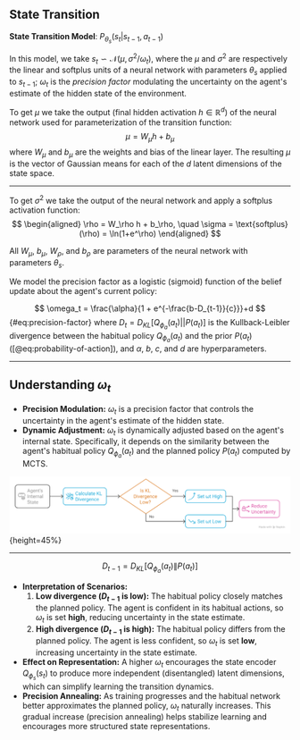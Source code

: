 ## State Transition

**State Transition Model**: $P_{\theta_s}(s_t|s_{t-1},a_{t-1})$

In this model, we take $s_t \backsim \mathcal N(\mu,\sigma^2/\omega_t)$, where the $\mu$ and $\sigma^2$ are respectively the linear and softplus units of a neural network with parameters $\theta_s$ applied to $s_{t-1}$; $\omega_t$ is the *precision factor* modulating the uncertainty on the agent's estimate of the hidden state of the environment.

To get $\mu$ we take the output (final hidden activation $h\in \mathbb R^d$) of the neural network used for parameterization of the transition function:
$$
\mu = W_\mu h + b_\mu
$$
where $W_\mu$ and $b_\mu$ are the weights and bias of the linear layer. The resulting $\mu$ is the vector of Gaussian means for each of the $d$ latent dimensions of the state space.  

---

To get $\sigma^2$ we take the output of the neural network and apply a softplus activation function:
$$
\begin{aligned}
\rho = W_\rho h + b_\rho, \quad \sigma = \text{softplus}(\rho) = \ln(1+e^\rho)
\end{aligned}
$$

All ${W_\mu}$, ${b_\mu}$, ${W_\rho}$, and ${b_\rho}$ are parameters of the neural network with parameters $\theta_s$.

We model the precision factor as a logistic (sigmoid) function of the belief update about the agent's current policy:

$$
\omega_t = \frac{\alpha}{1 + e^{-\frac{b-D_{t-1}}{c}}}+d
$$ {#eq:precision-factor}
where $D_t=D_{KL}[Q_{\phi_a}(a_t)||P(a_t)]$ is the Kullback-Leibler divergence between the habitual policy $Q_{\phi_a}(a_t)$ and the prior $P(a_t)$ ([@eq:probability-of-action]), and $\alpha$, $b$, $c$, and $d$ are hyperparameters. 

---

## Understanding $\omega_t$

- **Precision Modulation:** $\omega_t$ is a precision factor that controls the uncertainty in the agent's estimate of the hidden state.
- **Dynamic Adjustment:** $\omega_t$ is dynamically adjusted based on the agent's internal state. Specifically, it depends on the similarity between the agent's habitual policy $Q_{\phi_a}(a_t)$ and the planned policy $P(a_t)$ computed by MCTS. 

![Dynamic Adjustment of Precision Modulation](img/precision-modulation.svg){height=45%}

---

$$D_{t-1} = D_{KL}[Q_{\phi_a}(a_t) \| P(a_t)]$$ 

- **Interpretation of Scenarios:**
    1. **Low divergence ($D_{t-1}$ is low):** The habitual policy closely matches the planned policy. The agent is confident in its habitual actions, so $\omega_t$ is set **high**, reducing uncertainty in the state estimate.
    2. **High divergence ($D_{t-1}$ is high):** The habitual policy differs from the planned policy. The agent is less confident, so $\omega_t$ is set **low**, increasing uncertainty in the state estimate.
- **Effect on Representation:** A higher $\omega_t$ encourages the state encoder $Q_{\phi_s}(s_t)$ to produce more independent (disentangled) latent dimensions, which can simplify learning the transition dynamics.
- **Precision Annealing:** As training progresses and the habitual network better approximates the planned policy, $\omega_t$ naturally increases. This gradual increase (precision annealing) helps stabilize learning and encourages more structured state representations.